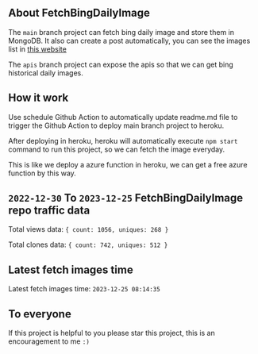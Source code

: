 ## About FetchBingDailyImage

The `main` branch project can fetch bing daily image and store them in MongoDB.
It also can create a post automatically, you can see the images list in [this website](https://oursalbum.netlify.app)

The `apis` branch project can expose the apis so that we can get bing historical daily images.

## How it work

Use schedule Github Action to automatically update readme.md file to trigger the Github Action to deploy main branch project to heroku.

After deploying in heroku, heroku will automatically execute `npm start` command to run this project, so we can fetch the image everyday.

This is like we deploy a azure function in heroku, we can get a free azure function by this way.

## `2022-12-30` To `2023-12-25` FetchBingDailyImage repo traffic data

Total views data: `{ count: 1056, uniques: 268 }`

Total clones data: `{ count: 742, uniques: 512 }`

## Latest fetch images time

Latest fetch images time: `2023-12-25 08:14:35`

## To everyone

If this project is helpful to you please star this project, this is an encouragement to me `:)`



